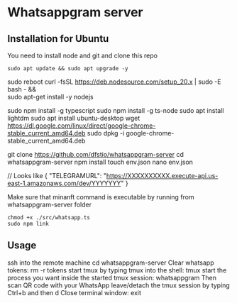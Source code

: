 # Whatsappgram server


## Installation for Ubuntu

You need to install node and git
and clone this repo

	sudo apt update && sudo apt upgrade -y
  sudo reboot
  curl -fsSL https://deb.nodesource.com/setup_20.x | sudo -E bash - &&\
  sudo apt-get install -y nodejs

  sudo npm install -g typescript
  sudo npm install -g ts-node
  sudo apt install lightdm
  sudo apt install ubuntu-desktop
  wget https://dl.google.com/linux/direct/google-chrome-stable_current_amd64.deb
  sudo dpkg -i google-chrome-stable_current_amd64.deb
  
  git clone https://github.com/dfstio/whatsappgram-server
	cd whatsappgram-server
  npm install
  touch env.json
  nano env.json

  // Looks like 
{
    "TELEGRAMURL": "https://XXXXXXXXXX.execute-api.us-east-1.amazonaws.com/dev/YYYYYYY"
}


Make sure that minanft command is executable by running from whatsappgram-server folder

	chmod +x ./src/whatsapp.ts
	sudo npm link


  ## Usage
ssh into the remote machine
cd whatsappgram-server
Clear whatsapp tokens:
rm -r tokens
start tmux by typing tmux into the shell:
tmux
start the process you want inside the started tmux session:
whatsappgram
Then scan QR code with your WhatsApp
leave/detach the tmux session by typing Ctrl+b and then d
Close terminal window:
exit


